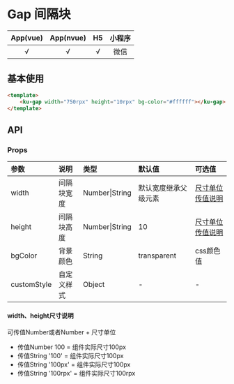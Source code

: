 # Gap 间隔块
| App(vue) | App(nvue) | H5 | 小程序 |
|:-------:|:---------:|:---------:|:---------:|
| √   | √   | √   | 微信 |

## 基本使用
``` html
<template>
	<ku-gap width="750rpx" height="10rpx" bg-color="#ffffff"></ku-gap>
</template>
```

## API
### Props
|参数|说明|类型|默认值|可选值|
|:------|:------|:------|:------|:------|
| width | 间隔块宽度 | Number\|String | 默认宽度继承父级元素 | [尺寸单位传值说明](#width、height尺寸说明) |
| height | 间隔块高度 | Number\|String | 10 | [尺寸单位传值说明](#width、height尺寸说明) |
| bgColor | 背景颜色 | String | transparent | css颜色值 |
| customStyle | 自定义样式 | Object | - | - |

#### width、height尺寸说明
可传值Number或者Number + 尺寸单位
- 传值Number 100 = 组件实际尺寸100px
- 传值String '100' = 组件实际尺寸100px
- 传值String '100px' = 组件实际尺寸100px
- 传值String '100rpx' = 组件实际尺寸100rpx